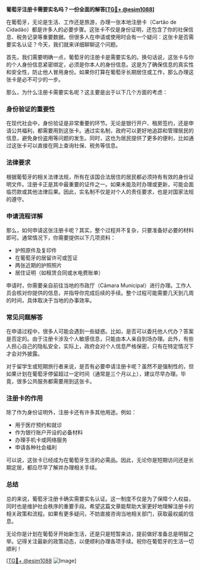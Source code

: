 **葡萄牙注册卡需要实名吗？一份全面的解答[[TG💪+ @esim1088](https://t.me/s/esim1088)]**

在葡萄牙，无论是生活、工作还是旅游，办理一张本地注册卡（Cartão de Cidadão）都是许多人的必要步骤。这张卡不仅是身份证明，还包含了你的社保信息、税务记录等重要数据。但很多人在申请或使用时会有一个疑问：这张卡是否需要实名认证？今天，我们就来详细聊聊这个问题。

首先，我们需要明确一点，葡萄牙的注册卡是需要实名的。换句话说，这张卡与你的个人身份信息紧密绑定，必须是你本人的身份信息。这是为了确保信息的真实性和安全性，防止他人冒用身份。如果你打算在葡萄牙长期居住或工作，那么办理这张卡是必不可少的一步。

那么，为什么注册卡需要实名呢？这主要是出于以下几个方面的考虑：

### **身份验证的重要性**
在现代社会中，身份验证是非常重要的环节。无论是银行开户、租房签约，还是申请公共福利，都需要用到这张卡。通过实名制，政府可以更好地追踪和管理居民的信息，避免身份盗用等问题的发生。同时，这也为居民提供了更多的便利，比如通过这张卡可以直接在网上查询社保、税务等信息。

### **法律要求**
根据葡萄牙的相关法律法规，所有在该国合法居住的居民都必须持有有效的身份证明文件。注册卡正是其中最重要的证件之一。如果未能及时办理或更新，可能会面临罚款或其他法律后果。因此，实名制不仅是对个人的责任要求，也是对国家法规的遵守。

### **申请流程详解**
那么，如何申请这张注册卡呢？其实，整个过程并不复杂，只要准备好必要的材料即可。通常情况下，你需要提供以下几项资料：
- 护照原件及复印件
- 在葡萄牙的居留许可或签证
- 两张近期的护照照片
- 居住证明（如租赁合同或水电费账单）

申请时，你需要亲自前往当地的市政厅（Câmara Municipal）进行办理。工作人员会核对你提供的信息，并指导你完成后续的手续。整个过程可能需要几天到几周的时间，具体取决于当地的办事效率。

### **常见问题解答**
在申请过程中，很多人可能会遇到一些疑惑。比如，是否可以委托他人代办？答案是否定的。由于注册卡涉及个人敏感信息，只能由本人亲自到场办理。此外，有些人担心自己的隐私安全，实际上，政府会对个人信息严格保密，只有在特定情况下才会对外披露。

对于留学生或短期旅行者来说，是否有必要申请注册卡呢？虽然不是强制性的，但如果计划在葡萄牙停留超过一定时间（通常是三个月以上），建议尽早办理。毕竟，很多公共服务都需要用到这张卡。

### **注册卡的作用**
除了作为身份证明外，注册卡还有许多其他用途。例如：
- 用于医疗预约和就诊
- 作为银行账户开设的必备材料
- 办理手机卡或网络服务
- 申请各种社会福利

可以说，这张卡已经成为在葡萄牙生活的必需品。因此，无论你是短期访问还是长期定居，都应尽早了解并办理相关手续。

### **总结**
总的来说，葡萄牙注册卡确实需要实名认证。这一制度不仅是为了保障个人权益，同时也是维护社会秩序的重要手段。希望这篇文章能帮助大家更好地理解注册卡的相关政策和流程。如果有更多疑问，不妨直接咨询当地相关部门，获取最权威的信息。

无论你是计划在葡萄牙开始新生活，还是只是短暂来访，提前做好准备总是明智之举。记得关注最新的政策动态，以便顺利办理各项手续。祝你在葡萄牙的生活一切顺利！

[[TG💪+ @esim1088](https://t.me/s/esim1088) ![Image](https://i.postimg.cc/4NQfJmqS/Snipaste-2025-05-13-00-14-12.png)]